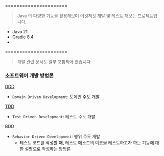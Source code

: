 ======================

> Java 의 다양한 기능을 활용해보며 이것저것 개발 및 테스트 해보는 프로젝트입니다. 
> 
- Java 21
- Gradle 8.4
- 

======================

> 
> 개발 관련 문서도 일부 포함되어 있습니다.
> 

### 소프트웨어 개발 방법론

[DDD](./docs/ddd/readme.md)
- `Domain Driven Development`: 도메인 주도 개발

[TDD](./docs/tdd/readme.md)
- `Test Driven Development`: 테스트 주도 개발

BDD
- `Behavior Driven Development`: 행위 주도 개발
  - 테스트 코드를 작성할 때, 테스트 메소드의 이름을 테스트하고자 하는 기능에 대한 설명으로 작성하는 방법론

